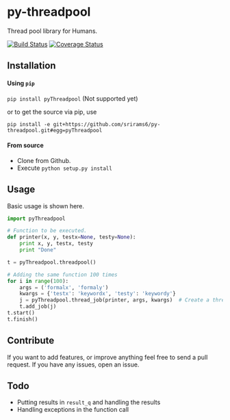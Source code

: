 # py-threadpool
Thread pool library for Humans.

[![Build Status](https://travis-ci.org/srirams6/py-threadpool.svg?branch=master)](https://travis-ci.org/srirams6/py-threadpool)
[![Coverage Status](https://coveralls.io/repos/srirams6/py-threadpool/badge.svg?branch=coverage)](https://coveralls.io/r/srirams6/py-threadpool?branch=coverage)

## Installation

#### Using `pip`
`pip install pyThreadpool` (Not supported yet)

or to get the source via pip, use

`pip install -e git+https://github.com/srirams6/py-threadpool.git#egg=pyThreadpool`

#### From source

* Clone from Github.
* Execute `python setup.py install`


## Usage

Basic usage is shown here.

```py
import pyThreadpool

# Function to be executed.
def printer(x, y, testx=None, testy=None):
    print x, y, testx, testy
    print "Done"

t = pyThreadpool.threadpool()

# Adding the same function 100 times
for i in range(100):
    args = ('formalx', 'formaly')
    kwargs = {'testx': 'keywordx', 'testy': 'keywordy'}
    j = pyThreadpool.thread_job(printer, args, kwargs)  # Create a thread_job object.
    t.add_job(j)
t.start()
t.finish()
```

## Contribute

If you want to add features, or improve anything feel free to send a pull request. If you have any issues, open an issue.

## Todo

* Putting results in `result_q` and handling the results
* Handling exceptions in the function call
